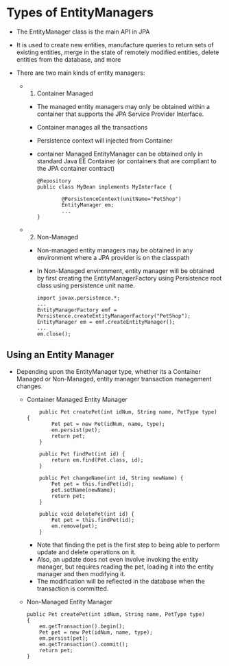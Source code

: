 # Types of EntityManagers

-	The EntityManager class is the main API in JPA
- 	It is used to create new entities, manufacture queries to return sets of existing entities, merge in the state of remotely modified entities, delete entities from the database, and more


-	There are two main kinds of entity managers:
	
	-	1.	Container Managed
		-	The managed entity managers may only be obtained within a container that supports the JPA Service Provider Interface.
		-	Container manages all the transactions
		-	Persistence context will injected from Container
		-	container Managed EntityManager can be obtained only in standard Java EE Container (or containers that are compliant to the JPA container contract)
		
				@Repository
				public class MyBean implements MyInterface {
				
						@PersistenceContext(unitName="PetShop")
						EntityManager em;
						...
				}
		
			
	-	2.	Non-Managed
		-	Non-managed entity managers may be obtained in any environment where a JPA provider is on the classpath
		-	In Non-Managed environment, entity manager will be obtained by first creating the EntityManagerFactory using Persistence root class using persistence unit name.
				
				
				
				import javax.persistence.*;
				...
				EntityManagerFactory emf = Persistence.createEntityManagerFactory("PetShop");
				EntityManager em = emf.createEntityManager();
				...
				em.close();


				
##	Using an Entity Manager

-	Depending upon the EntityManager type, whether its a Container Managed or Non-Managed, entity manager transaction management changes

	-	Container Managed Entity Manager
	
				public Pet createPet(int idNum, String name, PetType type) {
					Pet pet = new Pet(idNum, name, type);
					em.persist(pet);
					return pet;
				}
				
				public Pet findPet(int id) {
					return em.find(Pet.class, id);
				}
				
				public Pet changeName(int id, String newName) {
					Pet pet = this.findPet(id);
					pet.setName(newName);
					return pet;
				}
				
				public void deletePet(int id) {
					Pet pet = this.findPet(id);
					em.remove(pet);
				}


		-	Note that finding the pet is the first step to being able to perform update and delete operations on it. 
		-	Also, an update does not even involve invoking the entity manager, but requires reading the pet, loading it into the entity manager and then modifying it. 
		-	The modification will be reflected in the database when the transaction is committed.
		
	-	Non-Managed Entity Manager
	
			public Pet createPet(int idNum, String name, PetType type) 
			{
				em.getTransaction().begin();
				Pet pet = new Pet(idNum, name, type);
				em.persist(pet);
				em.getTransaction().commit();
				return pet;
			}
	
			




























